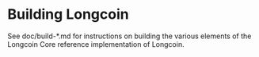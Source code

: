 Building Longcoin
================

See doc/build-*.md for instructions on building the various
elements of the Longcoin Core reference implementation of Longcoin.
